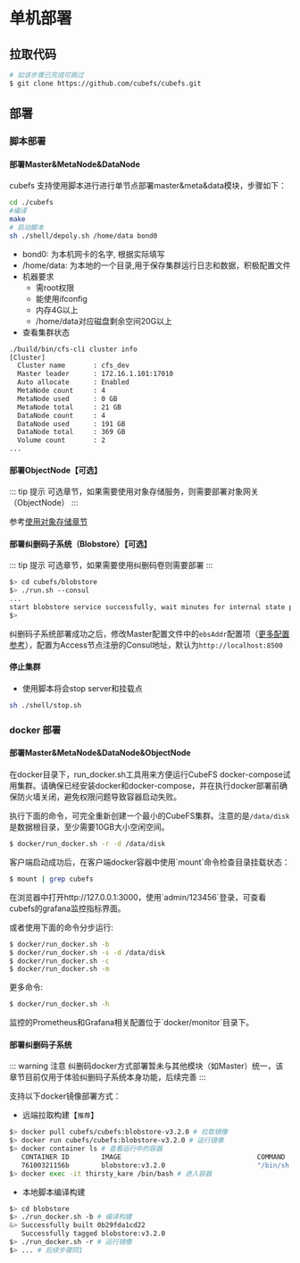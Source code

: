 # 单机部署

## 拉取代码
``` bash
# 如该步骤已完成可跳过
$ git clone https://github.com/cubefs/cubefs.git
```
## 部署

### 脚本部署

#### 部署Master&MetaNode&DataNode
cubefs 支持使用脚本进行进行单节点部署master&meta&data模块，步骤如下：
```bash
cd ./cubefs
#编译
make
# 启动脚本
sh ./shell/depoly.sh /home/data bond0
```
+ bond0: 为本机网卡的名字, 根据实际填写
+ /home/data: 为本地的一个目录,用于保存集群运行日志和数据，积极配置文件
+ 机器要求
  + 需root权限
  + 能使用ifconfig
  + 内存4G以上
  + /home/data对应磁盘剩余空间20G以上
+ 查看集群状态
```bash
./build/bin/cfs-cli cluster info
[Cluster]
  Cluster name       : cfs_dev
  Master leader      : 172.16.1.101:17010
  Auto allocate      : Enabled
  MetaNode count     : 4
  MetaNode used      : 0 GB
  MetaNode total     : 21 GB
  DataNode count     : 4
  DataNode used      : 191 GB
  DataNode total     : 369 GB
  Volume count       : 2
...
```

#### 部署ObjectNode【可选】

::: tip 提示
可选章节，如果需要使用对象存储服务，则需要部署对象网关（ObjectNode）
:::

参考[使用对象存储章节](../user-guide/objectnode.md)

#### 部署纠删码子系统（Blobstore）【可选】

::: tip 提示
可选章节，如果需要使用纠删码卷则需要部署
:::

``` bash
$> cd cubefs/blobstore
$> ./run.sh --consul
...
start blobstore service successfully, wait minutes for internal state preparation
$>
```

纠删码子系统部署成功之后，修改Master配置文件中的`ebsAddr`配置项（[更多配置参考](../maintenance/configs/master.md)），配置为Access节点注册的Consul地址，默认为`http://localhost:8500`

#### 停止集群
+ 使用脚本将会stop server和挂载点
```bash
sh ./shell/stop.sh
```

### docker 部署

#### 部署Master&MetaNode&DataNode&ObjectNode
在docker目录下，run_docker.sh工具用来方便运行CubeFS docker-compose试用集群。请确保已经安装docker和docker-compose，并在执行docker部署前确保防火墙关闭，避免权限问题导致容器启动失败。

执行下面的命令，可完全重新创建一个最小的CubeFS集群。注意的是`/data/disk`是数据根目录，至少需要10GB大小空闲空间。

```bash
$ docker/run_docker.sh -r -d /data/disk
```

客户端启动成功后，在客户端docker容器中使用\`mount\`命令检查目录挂载状态：

```bash
$ mount | grep cubefs
```

在浏览器中打开http://127.0.0.1:3000，使用\`admin/123456\`登录，可查看cubefs的grafana监控指标界面。

或者使用下面的命令分步运行:

```bash
$ docker/run_docker.sh -b
$ docker/run_docker.sh -s -d /data/disk
$ docker/run_docker.sh -c
$ docker/run_docker.sh -m
```

更多命令:

```bash
$ docker/run_docker.sh -h
```
监控的Prometheus和Grafana相关配置位于\`docker/monitor\`目录下。


#### 部署纠删码子系统

::: warning 注意
纠删码docker方式部署暂未与其他模块（如Master）统一，该章节目前仅用于体验纠删码子系统本身功能，后续完善
:::

支持以下docker镜像部署方式：

- 远端拉取构建【`推荐`】

``` bash
$> docker pull cubefs/cubefs:blobstore-v3.2.0 # 拉取镜像
$> docker run cubefs/cubefs:blobstore-v3.2.0 # 运行镜像
$> docker container ls # 查看运行中的容器
   CONTAINER ID        IMAGE                                  COMMAND                  CREATED             STATUS              PORTS               NAMES
   76100321156b        blobstore:v3.2.0                       "/bin/sh -c /apps/..."   4 minutes ago       Up 4 minutes                            thirsty_kare
$> docker exec -it thirsty_kare /bin/bash # 进入容器
```

- 本地脚本编译构建

``` bash
$> cd blobstore
$> ./run_docker.sh -b # 编译构建
&> Successfully built 0b29fda1cd22
   Successfully tagged blobstore:v3.2.0
$> ./run_docker.sh -r # 运行镜像
$> ... # 后续步骤同1
```
